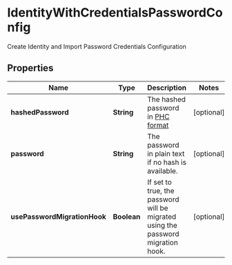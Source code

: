 

# IdentityWithCredentialsPasswordConfig

Create Identity and Import Password Credentials Configuration

## Properties

| Name | Type | Description | Notes |
|------------ | ------------- | ------------- | -------------|
|**hashedPassword** | **String** | The hashed password in [PHC format](https://www.ory.sh/docs/kratos/manage-identities/import-user-accounts-identities#hashed-passwords) |  [optional] |
|**password** | **String** | The password in plain text if no hash is available. |  [optional] |
|**usePasswordMigrationHook** | **Boolean** | If set to true, the password will be migrated using the password migration hook. |  [optional] |



